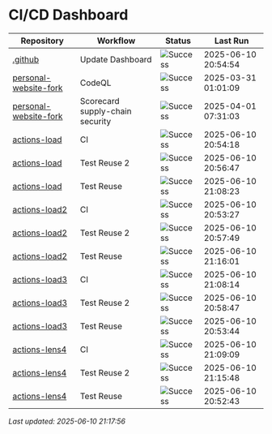 # CI/CD Dashboard

| Repository | Workflow | Status | Last Run |
| ---------- | -------- | ------ | -------- |
| [.github](https://github.com/shayki-organization/.github) | Update Dashboard | ![Success](https://img.shields.io/badge/Success-brightgreen) | 2025-06-10 20:54:54 |
| [personal-website-fork](https://github.com/shayki-organization/personal-website-fork) | CodeQL | ![Success](https://img.shields.io/badge/Success-brightgreen) | 2025-03-31 01:01:09 |
| [personal-website-fork](https://github.com/shayki-organization/personal-website-fork) | Scorecard supply-chain security | ![Success](https://img.shields.io/badge/Success-brightgreen) | 2025-04-01 07:31:03 |
| [actions-load](https://github.com/shayki-organization/actions-load) | CI | ![Success](https://img.shields.io/badge/Success-brightgreen) | 2025-06-10 20:54:18 |
| [actions-load](https://github.com/shayki-organization/actions-load) | Test Reuse 2 | ![Success](https://img.shields.io/badge/Success-brightgreen) | 2025-06-10 20:56:47 |
| [actions-load](https://github.com/shayki-organization/actions-load) | Test Reuse | ![Success](https://img.shields.io/badge/Success-brightgreen) | 2025-06-10 21:08:23 |
| [actions-load2](https://github.com/shayki-organization/actions-load2) | CI | ![Success](https://img.shields.io/badge/Success-brightgreen) | 2025-06-10 20:53:27 |
| [actions-load2](https://github.com/shayki-organization/actions-load2) | Test Reuse 2 | ![Success](https://img.shields.io/badge/Success-brightgreen) | 2025-06-10 20:57:49 |
| [actions-load2](https://github.com/shayki-organization/actions-load2) | Test Reuse | ![Success](https://img.shields.io/badge/Success-brightgreen) | 2025-06-10 21:16:01 |
| [actions-load3](https://github.com/shayki-organization/actions-load3) | CI | ![Success](https://img.shields.io/badge/Success-brightgreen) | 2025-06-10 21:08:14 |
| [actions-load3](https://github.com/shayki-organization/actions-load3) | Test Reuse 2 | ![Success](https://img.shields.io/badge/Success-brightgreen) | 2025-06-10 20:58:47 |
| [actions-load3](https://github.com/shayki-organization/actions-load3) | Test Reuse | ![Success](https://img.shields.io/badge/Success-brightgreen) | 2025-06-10 20:53:44 |
| [actions-lens4](https://github.com/shayki-organization/actions-lens4) | CI | ![Success](https://img.shields.io/badge/Success-brightgreen) | 2025-06-10 21:09:09 |
| [actions-lens4](https://github.com/shayki-organization/actions-lens4) | Test Reuse 2 | ![Success](https://img.shields.io/badge/Success-brightgreen) | 2025-06-10 21:15:48 |
| [actions-lens4](https://github.com/shayki-organization/actions-lens4) | Test Reuse | ![Success](https://img.shields.io/badge/Success-brightgreen) | 2025-06-10 20:52:43 |


*Last updated: 2025-06-10 21:17:56*